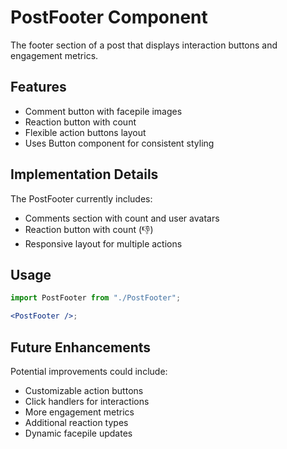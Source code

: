 # PostFooter Component

The footer section of a post that displays interaction buttons and engagement metrics.

## Features

- Comment button with facepile images
- Reaction button with count
- Flexible action buttons layout
- Uses Button component for consistent styling

## Implementation Details

The PostFooter currently includes:

- Comments section with count and user avatars
- Reaction button with count (👎)
- Responsive layout for multiple actions

## Usage

```jsx
import PostFooter from "./PostFooter";

<PostFooter />;
```

## Future Enhancements

Potential improvements could include:

- Customizable action buttons
- Click handlers for interactions
- More engagement metrics
- Additional reaction types
- Dynamic facepile updates
